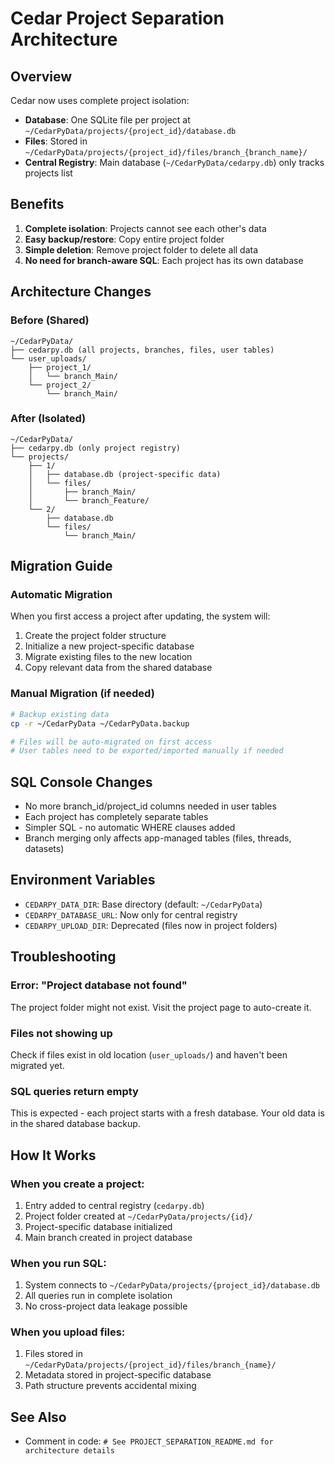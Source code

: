# Cedar Project Separation Architecture

## Overview
Cedar now uses complete project isolation:
- **Database**: One SQLite file per project at `~/CedarPyData/projects/{project_id}/database.db`
- **Files**: Stored in `~/CedarPyData/projects/{project_id}/files/branch_{branch_name}/`
- **Central Registry**: Main database (`~/CedarPyData/cedarpy.db`) only tracks projects list

## Benefits
1. **Complete isolation**: Projects cannot see each other's data
2. **Easy backup/restore**: Copy entire project folder
3. **Simple deletion**: Remove project folder to delete all data
4. **No need for branch-aware SQL**: Each project has its own database

## Architecture Changes

### Before (Shared)
```
~/CedarPyData/
├── cedarpy.db (all projects, branches, files, user tables)
└── user_uploads/
    ├── project_1/
    │   └── branch_Main/
    └── project_2/
        └── branch_Main/
```

### After (Isolated)
```
~/CedarPyData/
├── cedarpy.db (only project registry)
└── projects/
    ├── 1/
    │   ├── database.db (project-specific data)
    │   └── files/
    │       ├── branch_Main/
    │       └── branch_Feature/
    └── 2/
        ├── database.db
        └── files/
            └── branch_Main/
```

## Migration Guide

### Automatic Migration
When you first access a project after updating, the system will:
1. Create the project folder structure
2. Initialize a new project-specific database
3. Migrate existing files to the new location
4. Copy relevant data from the shared database

### Manual Migration (if needed)
```bash
# Backup existing data
cp -r ~/CedarPyData ~/CedarPyData.backup

# Files will be auto-migrated on first access
# User tables need to be exported/imported manually if needed
```

## SQL Console Changes
- No more branch_id/project_id columns needed in user tables
- Each project has completely separate tables
- Simpler SQL - no automatic WHERE clauses added
- Branch merging only affects app-managed tables (files, threads, datasets)

## Environment Variables
- `CEDARPY_DATA_DIR`: Base directory (default: `~/CedarPyData`)
- `CEDARPY_DATABASE_URL`: Now only for central registry
- `CEDARPY_UPLOAD_DIR`: Deprecated (files now in project folders)

## Troubleshooting

### Error: "Project database not found"
The project folder might not exist. Visit the project page to auto-create it.

### Files not showing up
Check if files exist in old location (`user_uploads/`) and haven't been migrated yet.

### SQL queries return empty
This is expected - each project starts with a fresh database. Your old data is in the shared database backup.

## How It Works

### When you create a project:
1. Entry added to central registry (`cedarpy.db`)
2. Project folder created at `~/CedarPyData/projects/{id}/`
3. Project-specific database initialized
4. Main branch created in project database

### When you run SQL:
1. System connects to `~/CedarPyData/projects/{project_id}/database.db`
2. All queries run in complete isolation
3. No cross-project data leakage possible

### When you upload files:
1. Files stored in `~/CedarPyData/projects/{project_id}/files/branch_{name}/`
2. Metadata stored in project-specific database
3. Path structure prevents accidental mixing

## See Also
- Comment in code: `# See PROJECT_SEPARATION_README.md for architecture details`